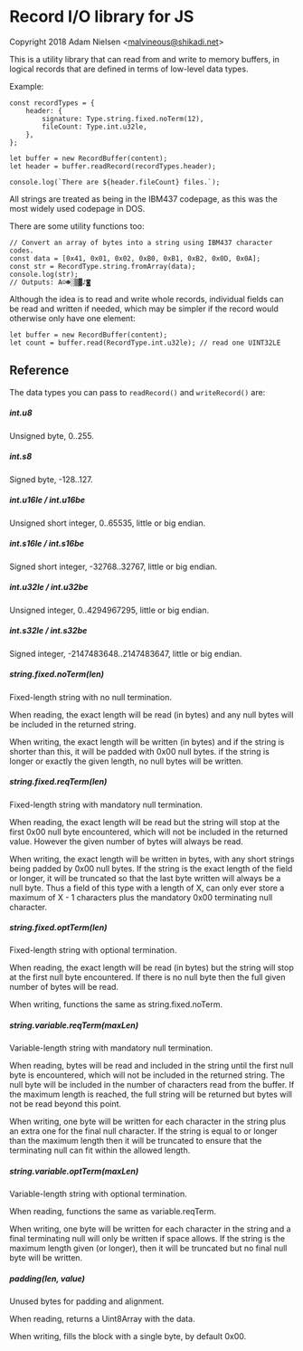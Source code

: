 # Record I/O library for JS
Copyright 2018 Adam Nielsen <<malvineous@shikadi.net>>  

This is a utility library that can read from and write to memory buffers, in
logical records that are defined in terms of low-level data types.

Example:

    const recordTypes = {
    	header: {
    		signature: Type.string.fixed.noTerm(12),
    		fileCount: Type.int.u32le,
    	},
    };

    let buffer = new RecordBuffer(content);
    let header = buffer.readRecord(recordTypes.header);

    console.log(`There are ${header.fileCount} files.`);

All strings are treated as being in the IBM437 codepage, as this was the most
widely used codepage in DOS.

There are some utility functions too:

    // Convert an array of bytes into a string using IBM437 character codes.
    const data = [0x41, 0x01, 0x02, 0xB0, 0xB1, 0xB2, 0x0D, 0x0A];
    const str = RecordType.string.fromArray(data);
    console.log(str);
    // Outputs: A☺☻░▒▓♪◙

Although the idea is to read and write whole records, individual fields can
be read and written if needed, which may be simpler if the record would
otherwise only have one element:

    let buffer = new RecordBuffer(content);
    let count = buffer.read(RecordType.int.u32le); // read one UINT32LE

## Reference

The data types you can pass to `readRecord()` and `writeRecord()` are:

##### int.u8

Unsigned byte, 0..255.

##### int.s8

Signed byte, -128..127.

##### int.u16le / int.u16be

Unsigned short integer, 0..65535, little or big endian.

##### int.s16le / int.s16be

Signed short integer, -32768..32767, little or big endian.

##### int.u32le / int.u32be

Unsigned integer, 0..4294967295, little or big endian.

##### int.s32le / int.s32be

Signed integer, -2147483648..2147483647, little or big endian.

##### string.fixed.noTerm(len)

Fixed-length string with no null termination.

When reading, the exact length will be read (in bytes) and any null
bytes will be included in the returned string.

When writing, the exact length will be written (in bytes) and if the
string is shorter than this, it will be padded with 0x00 null bytes.
if the string is longer or exactly the given length, no null bytes
will be written.

##### string.fixed.reqTerm(len)

Fixed-length string with mandatory null termination.

When reading, the exact length will be read but the string will stop
at the first 0x00 null byte encountered, which will not be included in
the returned value.  However the given number of bytes will always be
read.

When writing, the exact length will be written in bytes, with any short
strings being padded by 0x00 null bytes.  If the string is the exact
length of the field or longer, it will be truncated so that the last
byte written will always be a null byte.  Thus a field of this type
with a length of X, can only ever store a maximum of X - 1 characters
plus the mandatory 0x00 terminating null character.

##### string.fixed.optTerm(len)

Fixed-length string with optional termination.

When reading, the exact length will be read (in bytes) but the string
will stop at the first null byte encountered.  If there is no null byte
then the full given number of bytes will be read.

When writing, functions the same as string.fixed.noTerm.

##### string.variable.reqTerm(maxLen)

Variable-length string with mandatory null termination.

When reading, bytes will be read and included in the string until the
first null byte is encountered, which will not be included in the
returned string.  The null byte will be included in the number of
characters read from the buffer.  If the maximum length is reached, the
full string will be returned but bytes will not be read beyond this
point.

When writing, one byte will be written for each character in the string
plus an extra one for the final null character.  If the string is
equal to or longer than the maximum length then it will be truncated to
ensure that the terminating null can fit within the allowed length.

##### string.variable.optTerm(maxLen)

Variable-length string with optional termination.

When reading, functions the same as variable.reqTerm.

When writing, one byte will be written for each character in the string
and a final terminating null will only be written if space allows.  If
the string is the maximum length given (or longer), then it will be
truncated but no final null byte will be written.

##### padding(len, value)

Unused bytes for padding and alignment.

When reading, returns a Uint8Array with the data.

When writing, fills the block with a single byte, by default 0x00.
